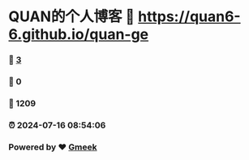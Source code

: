 # QUAN的个人博客 :link: https://quan6-6.github.io/quan-ge 
### :page_facing_up: [3](https://quan6-6.github.io/quan-ge/tag.html) 
### :speech_balloon: 0 
### :hibiscus: 1209 
### :alarm_clock: 2024-07-16 08:54:06 
### Powered by :heart: [Gmeek](https://github.com/Meekdai/Gmeek)
